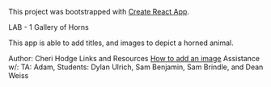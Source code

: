 

This project was bootstrapped with [Create React App](https://github.com/facebook/create-react-app).

LAB - 1
Gallery of Horns

This app is able to add titles, and images to depict a horned animal.

Author: Cheri Hodge
Links and Resources
[How to add an image](https://github.com/cheriezus/gallery-of-horns/blob/main/src/App.js)
Assistance w/: TA: Adam, Students: Dylan Ulrich, Sam Benjamin, Sam Brindle, and Dean Weiss

